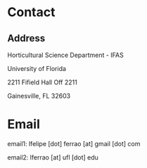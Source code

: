 # Contact

## Address
Horticultural Science Department - IFAS

University of Florida

2211 Fifield Hall Off 2211

Gainesville, FL 32603

# Email
email1: lfelipe [dot] ferrao [at] gmail [dot] com

email2: lferrao [at] ufl [dot] edu

